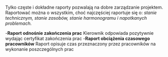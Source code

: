 Tylko częste i dokładne raporty pozwalają na dobre zarządzanie projektem. Raportować można o wszystkim, choć najczęściej raportuje się o: *stanie technicznym, stanie zasobów, stanie harmonogramu i napotkanych problemach.*

-**Raport odnośnie zakończenia prac**
	Kierownik odpowiada pozytywnie wydając certyfikat zakończenia prac
-**Raport obciążenia czasowego pracowników**
	Raport opisuje czas przeznaczony przez pracowników na wykonanie poszczególnych prac
